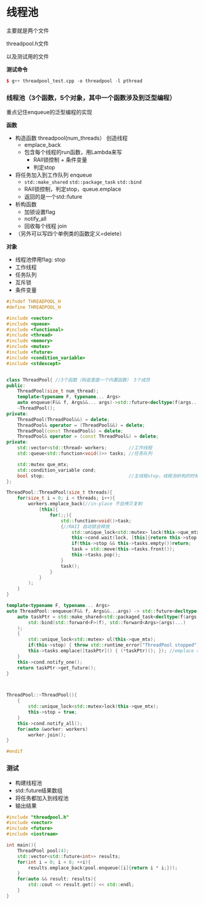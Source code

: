 # 线程池

主要就是两个文件

threadpool.h文件

以及测试用的文件

**测试命令**

```cpp
$ g++ threadpool_test.cpp -o threadpool -l pthread
```

### 线程池（3个函数，5个对象，其中一个函数涉及到泛型编程）

重点记住enqueue的泛型编程的实现

**函数**

* 构造函数 threadpool\(num\_threads） 创造线程
  * emplace\_back
  * 包含每个线程的run函数，用Lambda来写
    * RAII锁控制 + 条件变量
    * 判定stop
* 将任务加入到工作队列 enqueue
  * `std::make_shared` `std::package_task`  `std::bind`
  * RAII锁控制，判定stop，queue.emplace
  * 返回的是一个std::future
* 析构函数
  * 加锁设置flag
  * notify\_all
  * 回收每个线程 join
* （另外可以写四个单例类的函数定义=delete）

 **对象**

* 线程池停用flag: stop
* 工作线程
* 任务队列
* 互斥锁
* 条件变量

```cpp
#ifndef THREADPOOL_H
#define THREADPOOL_H

#include <vector>
#include <queue>
#include <functional>
#include <thread>
#include <memory>
#include <mutex>
#include <future>
#include <condition_variable>
#include <stdexcept>


class ThreadPool{ //3个函数（构造里面一个内置函数） 5个成员
public:
    ThreadPool(size_t num_thread);
    template<typename F, typename... Args>
    auto enqueue(F&& f, Args&&... args)->std::future<decltype(f(args...))>;
    ~ThreadPool();
private:
    ThreadPool(ThreadPool&&) = delete;
    ThreadPool& operator = (ThreadPool&&) = delete;
    ThreadPool(const ThreadPool&) = delete;
    ThreadPool& operator = (const ThreadPool&) = delete;
private:
    std::vector<std::thread> workers;        //工作线程
    std::queue<std::function<void()>> tasks; //任务队列

    std::mutex que_mtx;   
    std::condition_variable cond;
    bool stop;                               //主线程stop，线程池析构的时候，用来告知其他线程该停止了
};

ThreadPool::ThreadPool(size_t threads){
    for(size_t i = 0; i < threads; i++){
        workers.emplace_back(//in-place 不会拷贝复制
            [this]{
                for(;;){
                    std::function<void()>task;
                    {//RAII 自动锁会释放
                        std::unique_lock<std::mutex> lock(this->que_mtx);
                        this->cond.wait(lock, [this]{return this->stop || !this->tasks.empty();});
                        if(this->stop && this->tasks.empty())return;
                        task = std::move(this->tasks.front());
                        this->tasks.pop();
                    }
                    task();
                }
            }
        );
    }
}

template<typename F, typename... Args>
auto ThreadPool::enqueue(F&& f, Args&&...args) -> std::future<decltype(f(args...))>{
    auto taskPtr = std::make_shared<std::packaged_task<decltype(f(args...))()>>(
        std::bind(std::forward<F>(f), std::forward<Args>(args)...)
    );
    {
        std::unique_lock<std::mutex> ul(this->que_mtx);
        if(this->stop) { throw std::runtime_error("ThreadPool stopped"); }
        this->tasks.emplace([taskPtr]() { (*taskPtr)(); }); //emplace == push
    }
    this->cond.notify_one();
    return taskPtr->get_future();
}



ThreadPool::~ThreadPool(){
    {
        std::unique_lock<std::mutex>lock(this->que_mtx);
        this->stop = true;
    }
    this->cond.notify_all();
    for(auto &worker: workers)
        worker.join();
}

#endif
```

### 测试

* 构建线程池
* std::future结果数组
* 将任务都加入到线程池
* 输出结果

```cpp
#include "threadpool.h"
#include <vector>
#include <future>
#include <iostream>

int main(){
    ThreadPool pool(4);
    std::vector<std::future<int>> results;
    for(int i = 0; i < 8; ++i){
        results.emplace_back(pool.enqueue([i]{return i * i;}));
    }
    for(auto && result: results){
        std::cout << result.get() << std::endl;
    }
}
```

